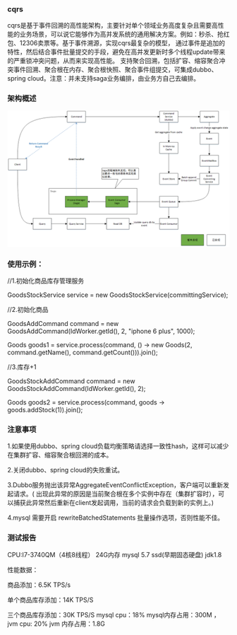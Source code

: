 ### cqrs

cqrs是基于事件回溯的高性能架构，主要针对单个领域业务高度复杂且需要高性能的业务场景，可以说它能够作为高并发系统的通用解决方案。例如：秒杀、抢红包、12306卖票等。基于事件溯源，实现cqrs最复杂的模型，
通过事件是追加的特性，然后结合事件批量提交的手段，避免在高并发更新时多个线程update带来的严重锁冲突问题，从而来实现高性能。
支持聚合回溯，包括扩容、缩容聚合冲突事件回溯、聚合根在内存、聚合根快照、聚合事件组提交，可集成dubbo、spring
cloud。注意：并未支持saga业务编排，由业务方自己去编排。

### 架构概述

![架构图](image/71895e721aced94523d752f63e5cb0c.png)

### 使用示例：

//1.初始化商品库存管理服务

GoodsStockService service = new GoodsStockService(committingService);

//2.初始化商品

GoodsAddCommand command = new GoodsAddCommand(IdWorker.getId(), 2, "iphone 6 plus", 1000);

Goods goods1 = service.process(command, () -> new Goods(2, command.getName(), command.getCount())).join();

//3.库存+1

GoodsStockAddCommand command = new GoodsStockAddCommand(IdWorker.getId(), 2);

Goods goods2 = service.process(command, goods -> goods.addStock(1)).join();

### 注意事项

1.如果使用dubbo、spring cloud负载均衡策略请选择一致性hash，这样可以减少在集群扩容、缩容聚合根回溯的成本。

2.关闭dubbo、spring cloud的失败重试。

3.Dubbo服务抛出该异常AggregateEventConflictException，客户端可以重新发起请求。(
出现此异常的原因是当前聚合根在多个实例中存在（集群扩容时），可以捕获此异常然后重新在client发起调用，当前的请求会负载到新的实例上。)

4.mysql 需要开启 rewriteBatchedStatements 批量操作选项，否则性能不佳。

### 测试报告

CPU:I7-3740QM（4核8线程） 24G内存 mysql 5.7 ssd(早期固态硬盘)  jdk1.8

性能数据：

商品添加：6.5K TPS/s

单个商品库存添加：14K TPS/S

三个商品库存添加：30K TPS/S mysql cpu：18% mysql内存占用：300M ， jvm cpu: 20% jvm 内存占用：1.8G 






